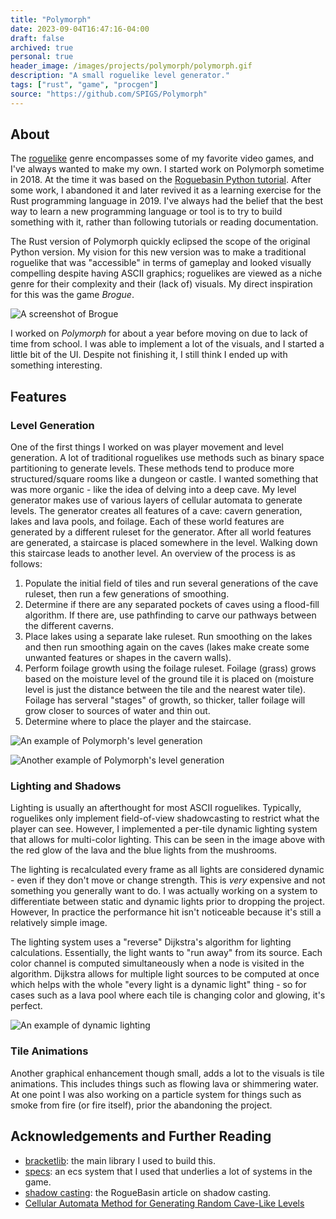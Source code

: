 ```yaml
---
title: "Polymorph"
date: 2023-09-04T16:47:16-04:00
draft: false
archived: true
personal: true
header_image: /images/projects/polymorph/polymorph.gif
description: "A small roguelike level generator."
tags: ["rust", "game", "procgen"]
source: "https://github.com/SPIGS/Polymorph"
---
```


## About

The [roguelike](https://en.wikipedia.org/wiki/Roguelike) genre encompasses some of my favorite video games, and I've always wanted to make my own. I started work on Polymorph sometime in 2018. At the time it was based on the [Roguebasin Python tutorial](https://www.roguebasin.com/index.php?title=Complete_Roguelike_Tutorial,_using_python3%2Blibtcod). After some work, I abandoned it and later revived it as a learning exercise for the Rust programming language in 2019. I've always had the belief that the best way to learn a new programming language or tool is to try to build something with it, rather than following tutorials or reading documentation.

The Rust version of Polymorph quickly eclipsed the scope of the original Python version. My vision for this new version was to make a traditional roguelike that was "accessible" in terms of gameplay and looked visually compelling despite having ASCII graphics; roguelikes are viewed as a niche genre for their complexity and their (lack of) visuals. My direct inspiration for this was the game *Brogue*.

![A screenshot of Brogue](/images/projects/polymorph/brogue.jpeg "Brogue is a pretty game - screenshot from Rock Paper Shotgun")

I worked on *Polymorph* for about a year before moving on due to lack of time from school. I was able to implement a lot of the visuals, and I started a little bit of the UI. Despite not finishing it, I still think I ended up with something interesting.

## Features

### Level Generation

One of the first things I worked on was player movement and level generation. A lot of traditional roguelikes use methods such as binary space partitioning to generate levels. These methods tend to produce more structured/square rooms like a dungeon or castle. I wanted something that was more organic - like the idea of delving into a deep cave. My level generator makes use of various layers of cellular automata to generate levels. The generator creates all features of a cave: cavern generation, lakes and lava pools, and foilage. Each of these world features are generated by a different ruleset for the generator. After all world features are generated, a staircase is placed somewhere in the level. Walking down this staircase leads to another level. An overview of the process is as follows:

1. Populate the initial field of tiles and run several generations of the cave ruleset, then run a few generations of smoothing.
2. Determine if there are any separated pockets of caves using a flood-fill algorithm. If there are, use pathfinding to carve our pathways between the different caverns. 
3. Place lakes using a separate lake ruleset. Run smoothing on the lakes and then run smoothing again on the caves (lakes make create some unwanted features or shapes in the cavern walls).
4. Perform foilage growth using the foilage ruleset. Foilage (grass) grows based on the moisture level of the ground tile it is placed on (moisture level is just the distance between the tile and the nearest water tile). Foilage has serveral "stages" of growth, so thicker, taller foilage will grow closer to sources of water and thin out.
5. Determine where to place the player and the staircase.

![An example of Polymorph's level generation](/images/projects/polymorph/level_gen_example1.PNG "An example of level generation from an early version prior to shadow-casting and map memory. The player is in the center (@). Glimpses of a small lake and thick foilage can be seen towards the Northeast, and dead foilage can be seen to the Northwest along with the downward staircase (the red >).")

![Another example of Polymorph's level generation](/images/projects/polymorph/level_gen_example2.PNG "An example from a later version with shadows and map memory. Glowing mushrooms can be seen to the North, and a large lava lake to the East.")

### Lighting and Shadows

Lighting is usually an afterthought for most ASCII roguelikes. Typically, roguelikes only implement field-of-view shadowcasting to restrict what the player can see. However, I implemented a per-tile dynamic lighting system that allows for multi-color lighting. This can be seen in the image above with the red glow of the lava and the blue lights from the mushrooms.

The lighting is recalculated every frame as all lights are considered dynamic - even if they don't move or change strength. This is *very* expensive and not something you generally want to do. I was actually working on a system to differentiate between static and dynamic lights prior to dropping the project. However, In practice the performance hit isn't noticeable because it's still a relatively simple image.

The lighting system uses a "reverse" Dijkstra's algorithm for lighting calculations. Essentially, the light wants to "run away" from its source. Each color channel is computed simultaneously when a node is visited in the algorithm. Dijkstra allows for multiple light sources to be computed at once which helps with the whole "every light is a dynamic light" thing - so for cases such as a lava pool where each tile is changing color and glowing, it's perfect.

![An example of dynamic lighting](/images/projects/polymorph/polymorph.gif "Sitting next to a campfire with a friend. (A much later version of the project)")

### Tile Animations

Another graphical enhancement though small, adds a lot to the visuals is tile animations. This includes things such as flowing lava or shimmering water. At one point I was also working on a particle system for things such as smoke from fire (or fire itself), prior the abandoning the project.

## Acknowledgements and Further Reading

 - [bracketlib](https://github.com/amethyst/bracket-lib): the main library I used to build this.
 - [specs](https://github.com/amethyst/specs): an ecs system that I used that underlies a lot of systems in the game.
 - [shadow casting](https://www.roguebasin.com/index.php?title=Shadow_casting): the RogueBasin article on shadow casting.
 - [Cellular Automata Method for Generating Random Cave-Like Levels](https://www.roguebasin.com/index.php?title=Cellular_Automata_Method_for_Generating_Random_Cave-Like_Levels)
